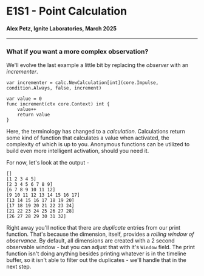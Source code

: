 # E1S1 - Point Calculation
#### Alex Petz, Ignite Laboratories, March 2025

---

### What if you want a more complex observation?

We'll evolve the last example a little bit by replacing the _observer_ with an _incrementer_.

    var incrementer = calc.NewCalculation[int](core.Impulse, condition.Always, false, increment)

    var value = 0
    func increment(ctx core.Context) int {
        value++
        return value
    }

Here, the terminology has changed to a _calculation_.  Calculations return some kind of function
that calculates a value when activated, the complexity of which is up to you.  Anonymous functions
can be utilized to build even more intelligent activation, should you need it.

For now, let's look at the output -

    []
    [1 2 3 4 5]
    [2 3 4 5 6 7 8 9]
    [6 7 8 9 10 11 12]
    [9 10 11 12 13 14 15 16 17]
    [13 14 15 16 17 18 19 20]
    [17 18 19 20 21 22 23 24]
    [21 22 23 24 25 26 27 28]
    [26 27 28 29 30 31 32]

Right away you'll notice that there are _duplicate_ entries from our print function.  That's because
the dimension, itself, provides a _rolling window of observance_.  By default, all dimensions are
created with a 2 second observable window - but you can adjust that with it's `Window` field.  The
print function isn't doing anything besides printing whatever is in the timeline buffer, so it
isn't able to filter out the duplicates - we'll handle that in the next step.